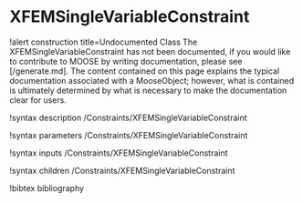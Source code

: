 <!-- MOOSE Documentation Stub: Remove this when content is added. -->

# XFEMSingleVariableConstraint

!alert construction title=Undocumented Class
The XFEMSingleVariableConstraint has not been documented, if you would like to contribute to MOOSE by
writing documentation, please see [/generate.md]. The content contained on this page explains
the typical documentation associated with a MooseObject; however, what is contained is ultimately
determined by what is necessary to make the documentation clear for users.

!syntax description /Constraints/XFEMSingleVariableConstraint

!syntax parameters /Constraints/XFEMSingleVariableConstraint

!syntax inputs /Constraints/XFEMSingleVariableConstraint

!syntax children /Constraints/XFEMSingleVariableConstraint

!bibtex bibliography
